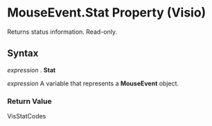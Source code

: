 
# MouseEvent.Stat Property (Visio)

Returns status information. Read-only.


## Syntax

 _expression_ . **Stat**

 _expression_ A variable that represents a **MouseEvent** object.


### Return Value

VisStatCodes

